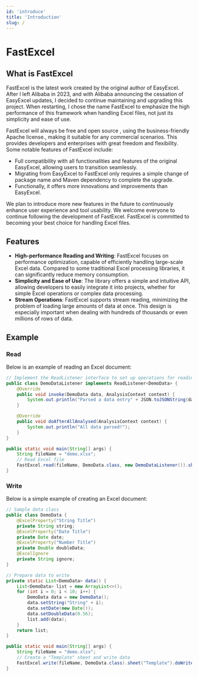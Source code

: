 ```yaml
---
id: 'introduce'
title: 'Introduction'
slug: /
---
```


# FastExcel

## What is FastExcel

FastExcel is the latest work created by the original author of EasyExcel. After I left Alibaba in 2023, and with Alibaba announcing the cessation of EasyExcel updates, I decided to continue maintaining and upgrading this project. When restarting, I chose the name FastExcel to emphasize the high performance of this framework when handling Excel files, not just its simplicity and ease of use.

FastExcel will always be free and open source , using the business-friendly Apache license., making it suitable for any commercial scenarios. This provides developers and enterprises with great freedom and flexibility. Some notable features of FastExcel include:

- Full compatibility with all functionalities and features of the original EasyExcel, allowing users to transition seamlessly.
- Migrating from EasyExcel to FastExcel only requires a simple change of package name and Maven dependency to complete the upgrade.
- Functionally, it offers more innovations and improvements than EasyExcel.

We plan to introduce more new features in the future to continuously enhance user experience and tool usability. We welcome everyone to continue following the development of FastExcel. FastExcel is committed to becoming your best choice for handling Excel files.

## Features

- **High-performance Reading and Writing**: FastExcel focuses on performance optimization, capable of efficiently handling large-scale Excel data. Compared to some traditional Excel processing libraries, it can significantly reduce memory consumption.
- **Simplicity and Ease of Use**: The library offers a simple and intuitive API, allowing developers to easily integrate it into projects, whether for simple Excel operations or complex data processing.
- **Stream Operations**: FastExcel supports stream reading, minimizing the problem of loading large amounts of data at once. This design is especially important when dealing with hundreds of thousands or even millions of rows of data.

## Example

### Read

Below is an example of reading an Excel document:

```java
// Implement the ReadListener interface to set up operations for reading data
public class DemoDataListener implements ReadListener<DemoData> {
    @Override
    public void invoke(DemoData data, AnalysisContext context) {
        System.out.println("Parsed a data entry" + JSON.toJSONString(data));
    }

    @Override
    public void doAfterAllAnalysed(AnalysisContext context) {
        System.out.println("All data parsed!");
    }
}

public static void main(String[] args) {
    String fileName = "demo.xlsx";
    // Read Excel file
    FastExcel.read(fileName, DemoData.class, new DemoDataListener()).sheet().doRead();
}
```

### Write

Below is a simple example of creating an Excel document:

```java
// Sample data class
public class DemoData {
    @ExcelProperty("String Title")
    private String string;
    @ExcelProperty("Date Title")
    private Date date;
    @ExcelProperty("Number Title")
    private Double doubleData;
    @ExcelIgnore
    private String ignore;
}

// Prepare data to write
private static List<DemoData> data() {
    List<DemoData> list = new ArrayList<>();
    for (int i = 0; i < 10; i++) {
        DemoData data = new DemoData();
        data.setString("String" + i);
        data.setDate(new Date());
        data.setDoubleData(0.56);
        list.add(data);
    }
    return list;
}

public static void main(String[] args) {
    String fileName = "demo.xlsx";
    // Create a "Template" sheet and write data
    FastExcel.write(fileName, DemoData.class).sheet("Template").doWrite(data());
}
```
